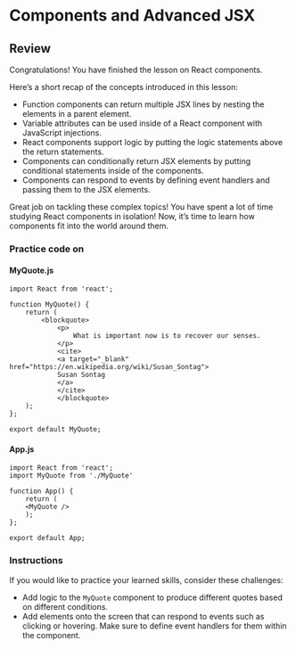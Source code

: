# Components and Advanced JSX
## Review

Congratulations! You have finished the lesson on React components.

Here’s a short recap of the concepts introduced in this lesson:

- Function components can return multiple JSX lines by nesting the elements in a parent element.
- Variable attributes can be used inside of a React component with JavaScript injections.
- React components support logic by putting the logic statements above the return statements.
- Components can conditionally return JSX elements by putting conditional statements inside of the components.
- Components can respond to events by defining event handlers and passing them to the JSX elements.

Great job on tackling these complex topics! You have spent a lot of time studying React components in isolation! Now, it’s time to learn how components fit into the world around them.

### Practice code on

#### MyQuote.js

    import React from 'react';

    function MyQuote() {
        return (
            <blockquote>
                <p>
                    What is important now is to recover our senses.
                </p>
                <cite>
                <a target="_blank" href="https://en.wikipedia.org/wiki/Susan_Sontag">
                Susan Sontag
                </a>
                </cite>
                </blockquote>
        );
    };

    export default MyQuote;

#### App.js

    import React from 'react';
    import MyQuote from './MyQuote'

    function App() {
        return (
        <MyQuote />
        );
    };

    export default App;

### Instructions

If you would like to practice your learned skills, consider these challenges:

- Add logic to the `MyQuote` component to produce different quotes based on different conditions.
- Add elements onto the screen that can respond to events such as clicking or hovering. Make sure to define event handlers for them within the component.

